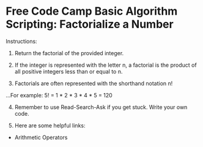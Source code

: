 # Free Code Camp Basic Algorithm Scripting:  Factorialize a Number

Instructions:

1. Return the factorial of the provided integer.

2. If the integer is represented with the letter n, a factorial is the product of all positive integers less than or equal to n.

3. Factorials are often represented with the shorthand notation n!

...For example: 5! = 1 * 2 * 3 * 4 * 5 = 120

4. Remember to use Read-Search-Ask if you get stuck. Write your own code.

5. Here are some helpful links:

* Arithmetic Operators
